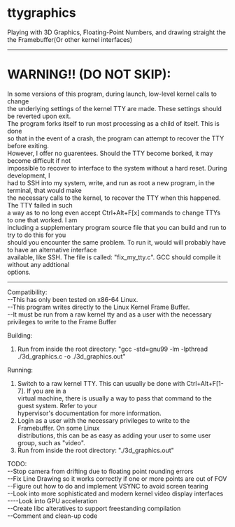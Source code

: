 # ttygraphics
Playing with 3D Graphics, Floating-Point Numbers, and drawing straight the the Framebuffer(Or other kernel interfaces)  
  
--------------------------------------------------------------------------------  

# WARNING!! (DO NOT SKIP):  

In some versions of this program, during launch, low-level kernel calls to change  
the underlying settings of the kernel TTY are made.  These settings should be reverted upon exit.  
The program forks itself to run most processing as a child of itself.  This is done  
so that in the event of a crash, the program can attempt to recover the TTY before exiting.  
However, I offer no guarentees.  Should the TTY become borked, it may become difficult if not  
impossible to recover to interface to the system without a hard reset.  During development, I  
had to SSH into my system, write, and run as root a new program, in the terminal, that would make  
the necessary calls to the kernel, to recover the TTY when this happened.  The TTY failed in such  
a way as to no long even accept Ctrl+Alt+F[x] commands to change TTYs to one that worked.  I am  
including a supplementary program source file that you can build and run to try to do this for you  
should you encounter the same problem.  To run it, would will probably have to have an alternative interface  
available, like SSH.  The file is called: "fix_my_tty.c".  GCC should compile it without any addtional  
options.  
  
--------------------------------------------------------------------------------  
  
Compatibility:  
--This has only been tested on x86-64 Linux.  
--This program writes directly to the Linux Kernel Frame Buffer.  
--It must be run from a raw kernel tty and as a user with the necessary privileges to write to the Frame Buffer  
  
Building:  
1) Run from inside the root directory: "gcc -std=gnu99 -lm -lpthread ./3d_graphics.c -o ./3d_graphics.out"  
  
Running:  
1) Switch to a raw kernel TTY.  This can usually be done with Ctrl+Alt+F[1-7].  If you are in a  
   virtual machine, there is usually a way to pass that command to the guest system.  Refer to your  
   hypervisor's documentation for more information.  
2) Login as a user with the necessary privileges to write to the Framebuffer.  On some Linux  
   distributions, this can be as easy as adding your user to some user group, such as "video".  
3) Run from inside the root directory: "./3d_graphics.out"  
  
TODO:  
--Stop camera from drifting due to floating point rounding errors  
--Fix Line Drawing so it works correctly if one or more points are out of FOV  
--Figure out how to do and implement VSYNC to avoid screen tearing  
--Look into more sophisticated and modern kernel video display interfaces  
----Look into GPU acceleration  
--Create libc alteratives to support freestanding compilation  
--Comment and clean-up code  
